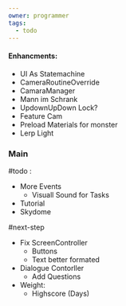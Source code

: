 ```yaml
---
owner: programmer
tags:
  - todo
---
```

#### Enhancments:
- UI As Statemachine
- CameraRoutineOverride
- CamaraManager
- Mann im Schrank
- UpdownUpDown Lock?
- Feature Cam
- Preload Materials for monster
- Lerp Light
### Main

#todo :
- More Events
	- Visuall Sound for Tasks
- Tutorial
 - Skydome

#next-step
- Fix ScreenController
	- Buttons
	- Text better formated
- Dialogue Contorller
	- Add Questions
- Weight:
	- Highscore (Days)

